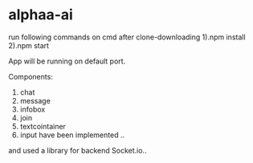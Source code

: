 # alphaa-ai

run following commands on cmd after clone-downloading
1).npm install
2).npm start

App will be running on default port.

Components:
1. chat
2. message
3. infobox
4. join 
5. textcointainer
6. input
 have been implemented ..
 
 and used a library for backend Socket.io..
 
